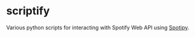 # scriptify
Various python scripts for interacting with Spotify Web API using <a href="https://spotipy.readthedocs.org/en/latest/#">Spotipy</a>.
